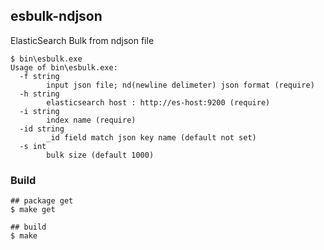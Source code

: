 

## esbulk-ndjson
ElasticSearch Bulk from ndjson file

```
$ bin\esbulk.exe
Usage of bin\esbulk.exe:
  -f string
        input json file; nd(newline delimeter) json format (require)
  -h string
        elasticsearch host : http://es-host:9200 (require)
  -i string
        index name (require)
  -id string
        _id field match json key name (default not set)
  -s int
        bulk size (default 1000)
```


### Build 

```
## package get
$ make get 

## build
$ make 
```